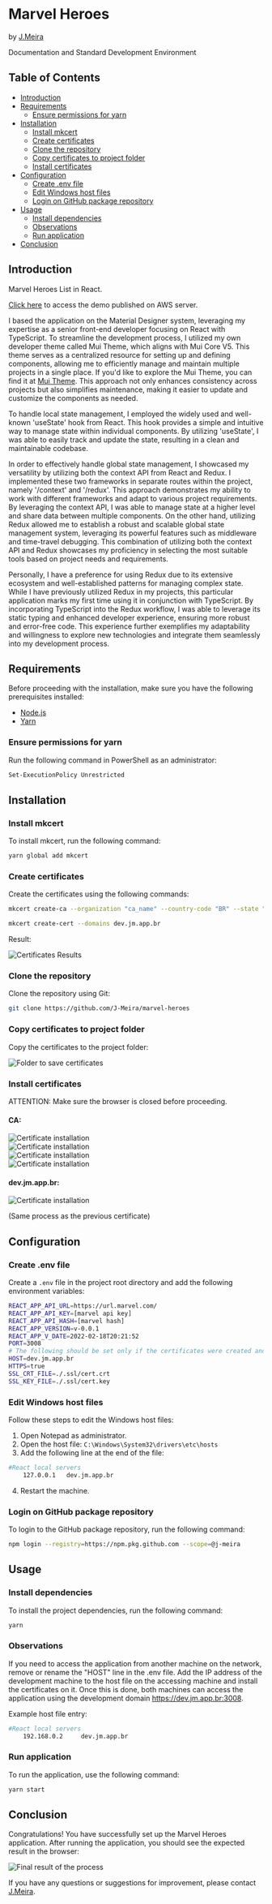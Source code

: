 # Marvel Heroes

by [J.Meira](https://github.com/J-Meira)

Documentation and Standard Development Environment

## Table of Contents

- [Introduction](#introduction)
- [Requirements](#requirements)
  - [Ensure permissions for yarn](#ensure-permissions-for-yarn)
- [Installation](#installation)
  - [Install mkcert](#install-mkcert)
  - [Create certificates](#create-certificates)
  - [Clone the repository](#clone-the-repository)
  - [Copy certificates to project folder](#copy-certificates-to-project-folder)
  - [Install certificates](#install-certificates)
- [Configuration](#configuration)
  - [Create .env file](#create-env-file)
  - [Edit Windows host files](#edit-windows-host-files)
  - [Login on GitHub package repository](#login-on-github-package-repository)
- [Usage](#usage)
  - [Install dependencies](#install-dependencies)
  - [Observations](#observations)
  - [Run application](#run-application)
- [Conclusion](#conclusion)

## Introduction

Marvel Heroes List in React.

[Click here](https://m-heroes.jm.app.br) to access the demo published on AWS server.

I based the application on the Material Designer system, leveraging my expertise as a senior front-end developer focusing on React with TypeScript. To streamline the development process, I utilized my own developer theme called Mui Theme, which aligns with Mui Core V5. This theme serves as a centralized resource for setting up and defining components, allowing me to efficiently manage and maintain multiple projects in a single place. If you'd like to explore the Mui Theme, you can find it at [Mui Theme](https://mui-theme.jm.app.br). This approach not only enhances consistency across projects but also simplifies maintenance, making it easier to update and customize the components as needed.

To handle local state management, I employed the widely used and well-known 'useState' hook from React. This hook provides a simple and intuitive way to manage state within individual components. By utilizing 'useState', I was able to easily track and update the state, resulting in a clean and maintainable codebase.

In order to effectively handle global state management, I showcased my versatility by utilizing both the context API from React and Redux. I implemented these two frameworks in separate routes within the project, namely '/context' and '/redux'. This approach demonstrates my ability to work with different frameworks and adapt to various project requirements. By leveraging the context API, I was able to manage state at a higher level and share data between multiple components. On the other hand, utilizing Redux allowed me to establish a robust and scalable global state management system, leveraging its powerful features such as middleware and time-travel debugging. This combination of utilizing both the context API and Redux showcases my proficiency in selecting the most suitable tools based on project needs and requirements.

Personally, I have a preference for using Redux due to its extensive ecosystem and well-established patterns for managing complex state. While I have previously utilized Redux in my projects, this particular application marks my first time using it in conjunction with TypeScript. By incorporating TypeScript into the Redux workflow, I was able to leverage its static typing and enhanced developer experience, ensuring more robust and error-free code. This experience further exemplifies my adaptability and willingness to explore new technologies and integrate them seamlessly into my development process.

## Requirements

Before proceeding with the installation, make sure you have the following prerequisites installed:

- [Node.js](https://nodejs.org/en/download/)
- [Yarn](https://classic.yarnpkg.com/en/docs/install#windows-stable)

### Ensure permissions for yarn

Run the following command in PowerShell as an administrator:

```bash
Set-ExecutionPolicy Unrestricted
```

## Installation

### Install mkcert

To install mkcert, run the following command:

```bash
yarn global add mkcert
```

### Create certificates

Create the certificates using the following commands:

```bash
mkcert create-ca --organization "ca_name" --country-code "BR" --state "State Name" --locality "City Name"
```

```bash
mkcert create-cert --domains dev.jm.app.br
```

Result:

![Certificates Results](./readme_images/01.png)

### Clone the repository

Clone the repository using Git:

```bash
git clone https://github.com/J-Meira/marvel-heroes
```

### Copy certificates to project folder

Copy the certificates to the project folder:

![Folder to save certificates](./readme_images/02.png)

### Install certificates

ATTENTION: Make sure the browser is closed before proceeding.

#### CA:

![Certificate installation](./readme_images/03.png)<br>
![Certificate installation](./readme_images/04.png)<br>
![Certificate installation](./readme_images/05.png)<br>
![Certificate installation](./readme_images/06.png)

#### dev.jm.app.br:

![Certificate installation](./readme_images/07.png)

(Same process as the previous certificate)

## Configuration

### Create .env file

Create a `.env` file in the project root directory and add the following environment variables:

```bash
REACT_APP_API_URL=https://url.marvel.com/
REACT_APP_API_KEY=[marvel api key]
REACT_APP_API_HASH=[marvel hash]
REACT_APP_VERSION=v-0.0.1
REACT_APP_V_DATE=2022-02-18T20:21:52
PORT=3008
# The following should be set only if the certificates were created and installed
HOST=dev.jm.app.br
HTTPS=true
SSL_CRT_FILE=./.ssl/cert.crt
SSL_KEY_FILE=./.ssl/cert.key
```

### Edit Windows host files

Follow these steps to edit the Windows host files:

1. Open Notepad as administrator.
2. Open the host file: `C:\Windows\System32\drivers\etc\hosts`
3. Add the following line at the end of the file:

```bash
#React local servers
	127.0.0.1 	dev.jm.app.br
```

4. Restart the machine.

### Login on GitHub package repository

To login to the GitHub package repository, run the following command:

```bash
npm login --registry=https://npm.pkg.github.com --scope=@j-meira
```

## Usage

### Install dependencies

To install the project dependencies, run the following command:

```bash
yarn
```

### Observations

If you need to access the application from another machine on the network, remove or rename the "HOST" line in the .env file. Add the IP address of the development machine to the host file on the accessing machine and install the certificates on it. Once this is done, both machines can access the application using the development domain https://dev.jm.app.br:3008.

Example host file entry:

```bash
#React local servers
	192.168.0.2 	dev.jm.app.br
```

### Run application

To run the application, use the following command:

```bash
yarn start
```

## Conclusion

Congratulations! You have successfully set up the Marvel Heroes application. After running the application, you should see the expected result in the browser:

![Final result of the process](./readme_images/08.png)

If you have any questions or suggestions for improvement, please contact [J.Meira](https://github.com/J-Meira).

